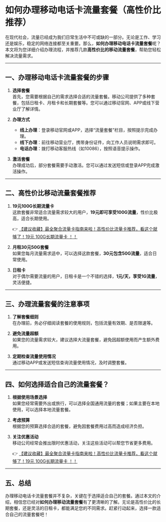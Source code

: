 # 如何办理移动电话卡流量套餐（高性价比推荐）

在现代社会，流量已经成为我们日常生活中不可或缺的一部分。无论是工作、学习还是娱乐，稳定的网络连接都至关重要。那么，**如何办理移动电话卡流量套餐**呢？本文将为您详细介绍办理流程，并推荐几款**高性价比的移动流量套餐**，帮助您轻松解决流量需求。

---

## 一、办理移动电话卡流量套餐的步骤

1. **选择套餐**  
   首先，您需要根据自己的需求选择合适的流量套餐。移动公司提供了多种套餐，包括日租卡、月租卡和长期套餐等。您可以通过移动官网、APP或线下营业厅了解详情。

2. **办理方式**  
   - **线上办理**：登录移动官网或APP，选择“流量套餐”栏目，按照提示完成办理。  
   - **线下办理**：前往移动营业厅，携带身份证件，向工作人员说明需求即可。  
   - **电话办理**：拨打移动客服热线（如10086），按照语音提示操作。

3. **激活套餐**  
   办理成功后，部分套餐需要手动激活。您可以通过发送短信或登录APP完成激活操作。

---

## 二、高性价比移动流量套餐推荐

1. **19元100G长期流量卡**  
   这款套餐非常适合流量需求较大的用户，**19元即可享受100G流量**，性价比极高，适合长期使用。

   👉 [【建议收藏】最全聚合流量卡指南来啦！高性价比流量卡推荐，看这个就够了！19元 100G长期流量卡 ！！](https://bit.ly/Liuliangka)

2. **月租30元50G套餐**  
   如果您每月流量需求适中，可以选择这款套餐，**30元包含50G流量**，适合日常使用。

3. **日租卡**  
   对于偶尔需要流量的用户，日租卡是一个不错的选择，**1元/天，享受1G流量**，灵活便捷。

---

## 三、办理流量套餐的注意事项

1. **了解套餐细则**  
   在办理前，务必仔细阅读套餐的使用规则，包括流量有效期、是否限速等。

2. **避免流量超额**  
   如果您的流量需求较大，建议选择大流量套餐，避免因超额使用而产生额外费用。

3. **定期检查流量使用情况**  
   通过移动APP或发送短信查询流量使用情况，及时调整套餐。

---

## 四、如何选择适合自己的流量套餐？

1. **根据使用场景选择**  
   如果您经常需要外出或旅行，可以选择全国通用流量的套餐；如果主要在本地使用，可以选择本地流量套餐。

2. **考虑预算**  
   根据您的预算选择合适的套餐，避免因套餐费用过高而造成经济负担。

3. **关注优惠活动**  
   移动公司经常会推出限时优惠活动，关注这些活动可以帮您节省更多费用。

   👉 [【建议收藏】最全聚合流量卡指南来啦！高性价比流量卡推荐，看这个就够了！19元 100G长期流量卡 ！！](https://bit.ly/Liuliangka)

---

## 五、总结

办理移动电话卡流量套餐并不复杂，关键在于选择适合自己的套餐。通过本文的介绍，相信您已经对**如何办理移动流量套餐**有了更清晰的了解。无论是高性价比的长期套餐，还是灵活的日租卡，都能满足您的不同需求。赶紧行动起来，选择一款适合自己的流量套餐吧！